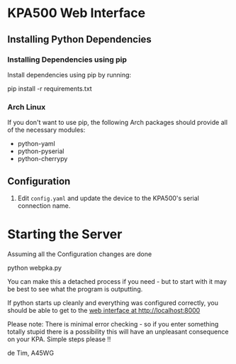 # KPA500 Web Interface

## Installing Python Dependencies

### Installing Dependencies using pip

Install dependencies using pip by running:

  pip install -r requirements.txt

### Arch Linux

If you don't want to use pip, the following Arch packages should provide all of the necessary modules:

- python-yaml
- python-pyserial
- python-cherrypy

## Configuration

1. Edit `config.yaml` and update the device to the KPA500's serial connection name.

# Starting the Server

Assuming all the Configuration changes are done

  python webpka.py

You can make this a detached process if you need - but to start with it may be best to see what the program is outputting.

If python starts up cleanly and everything was configured correctly, you should be able to get to the [web interface at http://localhost:8000](http://localhost:8000)

Please note: There is minimal error checking - so if you enter something totally stupid there is a possibility this will have an unpleasant consequence on your KPA. Simple steps please !!

de Tim, A45WG


